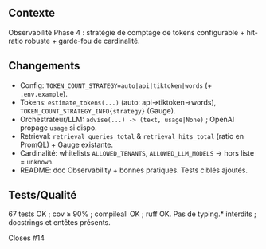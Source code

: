 ## Contexte
Observabilité Phase 4 : stratégie de comptage de tokens configurable + hit-ratio robuste + garde-fou de cardinalité.

## Changements
- Config: `TOKEN_COUNT_STRATEGY=auto|api|tiktoken|words` (+ `.env.example`).
- Tokens: `estimate_tokens(...)` (auto: api→tiktoken→words), `TOKEN_COUNT_STRATEGY_INFO{strategy}` (Gauge).
- Orchestrateur/LLM: `advise(...) -> (text, usage|None)` ; OpenAI propage `usage` si dispo.
- Retrieval: `retrieval_queries_total` & `retrieval_hits_total` (ratio en PromQL) + Gauge existante.
- Cardinalité: whitelists `ALLOWED_TENANTS`, `ALLOWED_LLM_MODELS` → hors liste = `unknown`.
- README: doc Observability + bonnes pratiques. Tests ciblés ajoutés.

## Tests/Qualité
67 tests OK ; cov ≥ 90% ; compileall OK ; ruff OK.
Pas de typing.* interdits ; docstrings et entêtes présents.

Closes #14

